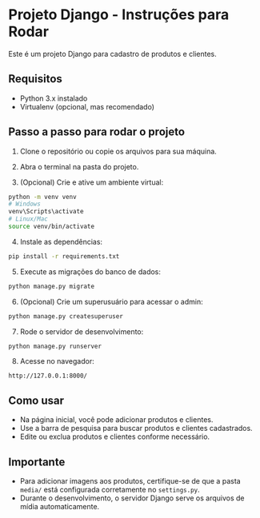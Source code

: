 # Projeto Django - Instruções para Rodar

Este é um projeto Django para cadastro de produtos e clientes.

## Requisitos

- Python 3.x instalado
- Virtualenv (opcional, mas recomendado)

## Passo a passo para rodar o projeto

1. Clone o repositório ou copie os arquivos para sua máquina.

2. Abra o terminal na pasta do projeto.

3. (Opcional) Crie e ative um ambiente virtual:

```bash
python -m venv venv
# Windows
venv\Scripts\activate
# Linux/Mac
source venv/bin/activate
```

4. Instale as dependências:

```bash
pip install -r requirements.txt
```

5. Execute as migrações do banco de dados:

```bash
python manage.py migrate
```

6. (Opcional) Crie um superusuário para acessar o admin:

```bash
python manage.py createsuperuser
```

7. Rode o servidor de desenvolvimento:

```bash
python manage.py runserver
```

8. Acesse no navegador:

```
http://127.0.0.1:8000/
```

## Como usar

- Na página inicial, você pode adicionar produtos e clientes.
- Use a barra de pesquisa para buscar produtos e clientes cadastrados.
- Edite ou exclua produtos e clientes conforme necessário.

## Importante

- Para adicionar imagens aos produtos, certifique-se de que a pasta `media/` está configurada corretamente no `settings.py`.
- Durante o desenvolvimento, o servidor Django serve os arquivos de mídia automaticamente.
